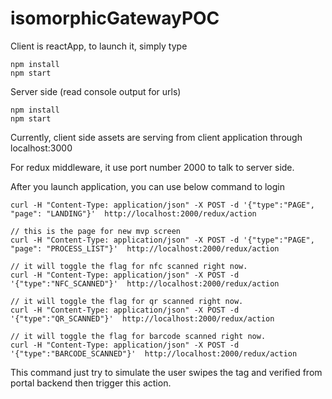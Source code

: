 # isomorphicGatewayPOC


Client is reactApp, to launch it, simply type
```
npm install
npm start
```

Server side  (read console output for urls)
```
npm install
npm start
```


Currently, client side assets are serving from client application through localhost:3000

For redux middleware, it use port number 2000 to talk to server side.





After you launch application, you can use below command to login
```
curl -H "Content-Type: application/json" -X POST -d '{"type":"PAGE", "page": "LANDING"}'  http://localhost:2000/redux/action
 
// this is the page for new mvp screen
curl -H "Content-Type: application/json" -X POST -d '{"type":"PAGE", "page": "PROCESS_LIST"}'  http://localhost:2000/redux/action

// it will toggle the flag for nfc scanned right now.
curl -H "Content-Type: application/json" -X POST -d '{"type":"NFC_SCANNED"}'  http://localhost:2000/redux/action

// it will toggle the flag for qr scanned right now.
curl -H "Content-Type: application/json" -X POST -d '{"type":"QR_SCANNED"}'  http://localhost:2000/redux/action

// it will toggle the flag for barcode scanned right now.
curl -H "Content-Type: application/json" -X POST -d '{"type":"BARCODE_SCANNED"}'  http://localhost:2000/redux/action
```

This command just try to simulate the user swipes the tag and verified from portal backend then trigger this action.
 
